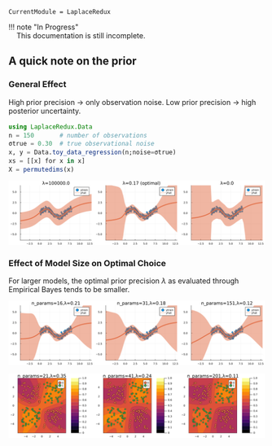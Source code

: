 
``` @meta
CurrentModule = LaplaceRedux
```

!!! note "In Progress"  
    This documentation is still incomplete.

## A quick note on the prior

### General Effect

High prior precision → only observation noise. Low prior precision → high posterior uncertainty.

``` julia
using LaplaceRedux.Data
n = 150       # number of observations
σtrue = 0.30  # true observational noise
x, y = Data.toy_data_regression(n;noise=σtrue)
xs = [[x] for x in x]
X = permutedims(x)
```

![](prior_files/figure-commonmark/cell-4-output-1.png)

### Effect of Model Size on Optimal Choice

For larger models, the optimal prior precision *λ* as evaluated through Empirical Bayes tends to be smaller.

![](prior_files/figure-commonmark/cell-5-output-1.png)

![](prior_files/figure-commonmark/cell-6-output-1.png)
